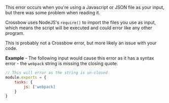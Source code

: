 This error occurs when you're using a Javascript or JSON file as your input, 
but there was some problem when reading it.

Crossbow uses NodeJS's `require()` to import the files you use as input, which means
the script will be executed and could error like any other program.

This is probably not a Crossbow error, but more likely an issue with your code.

**Example** - The following input would cause this error as it has a syntax error - the 
`webpack` string is missing the closing quote.
 
```js
// This will error as the string is un-closed
module.exports = {
    tasks: {
        js: ['webpack]        
    }
}
```